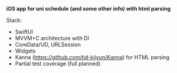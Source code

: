 **iOS app for uni schedule (and some other info) with html parsing**

Stack:
  - SwiftUI
  - MVVM+C architecture with DI
  - CoreData/UD, URLSession
  - Widgets
  - Kanna (https://github.com/tid-kijyun/Kanna) for HTML parsing
  - Partial test coverage (full planned)
